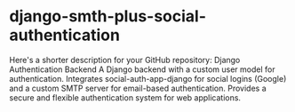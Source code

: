 # django-smth-plus-social-authentication
 Here's a shorter description for your GitHub repository:  Django Authentication Backend A Django backend with a custom user model for authentication. Integrates social-auth-app-django for social logins (Google) and a custom SMTP server for email-based authentication. Provides a secure and flexible authentication system for web applications.

